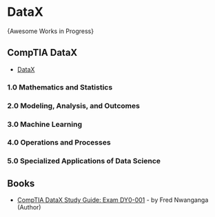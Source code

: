 # DataX

{Awesome Works in Progress}

## CompTIA DataX
* [DataX](https://www.comptia.org/certifications/datax)

### 1.0 Mathematics and Statistics
### 2.0 Modeling, Analysis, and Outcomes
### 3.0 Machine Learning
### 4.0 Operations and Processes
### 5.0 Specialized Applications of Data Science 

## Books
* [CompTIA DataX Study Guide: Exam DY0-001](https://www.amazon.ae/CompTIA-DataX-Study-Guide-DY0-001/dp/1394238983/) - by Fred Nwanganga (Author)
